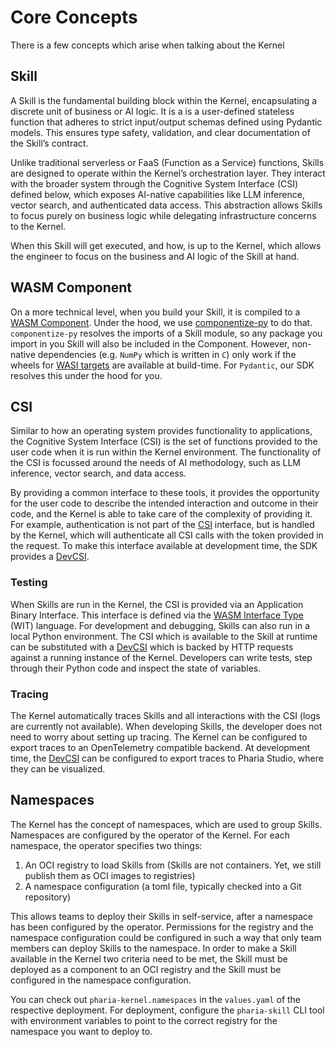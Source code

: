 # Core Concepts

There is a few concepts which arise when talking about the Kernel

## Skill

A Skill is the fundamental building block within the Kernel, encapsulating a discrete unit of business or AI logic. It is a is a user-defined stateless function that adheres to strict input/output schemas defined using Pydantic models. This ensures type safety, validation, and clear documentation of the Skill’s contract.

Unlike traditional serverless or FaaS (Function as a Service) functions, Skills are designed to operate within the Kernel’s orchestration layer. They interact with the broader system through the Cognitive System Interface (CSI) defined below, which exposes AI-native capabilities like LLM inference, vector search, and authenticated data access. This abstraction allows Skills to focus purely on business logic while delegating infrastructure concerns to the Kernel.

When this Skill will get executed, and how, is up to the Kernel, which allows the engineer to focus on the business and AI logic of the Skill at hand.

## WASM Component

On a more technical level, when you build your Skill, it is compiled to a [WASM Component](https://component-model.bytecodealliance.org/).
Under the hood, we use [componentize-py](https://github.com/bytecodealliance/componentize-py?tab=readme-ov-file#known-limitations) to do that.
`componentize-py` resolves the imports of a Skill module, so any package you import in you Skill will also be included in the Component.
However, non-native dependencies (e.g. `NumPy` which is written in `C`) only work if the wheels for [WASI targets](https://github.com/benbrandt/wasi-wheels) are available at build-time. For `Pydantic`, our SDK resolves this under the hood for you.

## CSI

Similar to how an operating system provides functionality to applications, the Cognitive System Interface (CSI) is the set of functions provided to the user code when it is run within the Kernel environment.
The functionality of the CSI is focussed around the needs of AI methodology, such as LLM inference, vector search, and data access.

By providing a common interface to these tools, it provides the opportunity for the user code to describe the intended interaction and outcome in their code, and the Kernel is able to take care of the complexity of providing it.
For example, authentication is not part of the [CSI](https://aleph-alpha-pharia-kernel-sdk-py.readthedocs-hosted.com/en/stable/references.html#pharia_skill.Csi) interface, but is handled by the Kernel, which will authenticate all CSI calls with the token provided in the request.
To make this interface available at development time, the SDK provides a [DevCSI](references.rst#pharia_skill.testing.DevCsi).

### Testing

When Skills are run in the Kernel, the CSI is provided via an Application Binary Interface. This interface is defined via the [WASM Interface Type](https://component-model.bytecodealliance.org/design/wit.html) (WIT) language.
For development and debugging, Skills can also run in a local Python environment. The CSI which is available to the Skill at runtime can be substituted with a [DevCSI](references.rst#pharia_skill.testing.DevCsi) which is backed by HTTP requests against a running instance of the Kernel.
Developers can write tests, step through their Python code and inspect the state of variables.

### Tracing

The Kernel automatically traces Skills and all interactions with the CSI (logs are currently not available). When developing Skills, the developer does not need to worry about setting up tracing.
The Kernel can be configured to export traces to an OpenTelemetry compatible backend. At development time, the [DevCSI](references.rst#pharia_skill.testing.DevCsi) can be configured to export traces to Pharia Studio, where they can be visualized.

## Namespaces

The Kernel has the concept of namespaces, which are used to group Skills. Namespaces are configured by the operator of the Kernel.
For each namespace, the operator specifies two things:

1. An OCI registry to load Skills from (Skills are not containers. Yet, we still publish them as OCI images to registries)
2. A namespace configuration (a toml file, typically checked into a Git repository)

This allows teams to deploy their Skills in self-service, after a namespace has been configured by the operator.
Permissions for the registry and the namespace configuration could be configured in such a way that only team members can deploy Skills to the namespace.
In order to make a Skill available in the Kernel two criteria need to be met, the Skill must be deployed as a component to an OCI registry and the Skill must be configured in the namespace configuration.

You can check out `pharia-kernel.namespaces` in the `values.yaml` of the respective deployment. For deployment, configure the `pharia-skill` CLI tool with environment variables to point to the correct registry for the namespace you want to deploy to.
